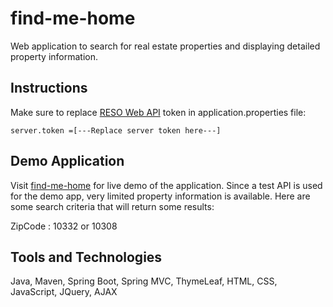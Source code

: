 # find-me-home

Web application to search for real estate properties and displaying detailed property information.

## Instructions
Make sure to replace [RESO Web API](https://bridgedataoutput.com/docs/platform/API/reso-web-api) token in application.properties file:
```
server.token =[---Replace server token here---]
```
## Demo Application
Visit [find-me-home](https://find-me-home.herokuapp.com/) for live demo of the application. Since a test API is used for the demo app, very limited property information is available. Here are some search criteria that will return some results:

ZipCode : 10332 or 10308

## Tools and Technologies
Java, Maven, Spring Boot, Spring MVC, ThymeLeaf, HTML, CSS, JavaScript, JQuery, AJAX  